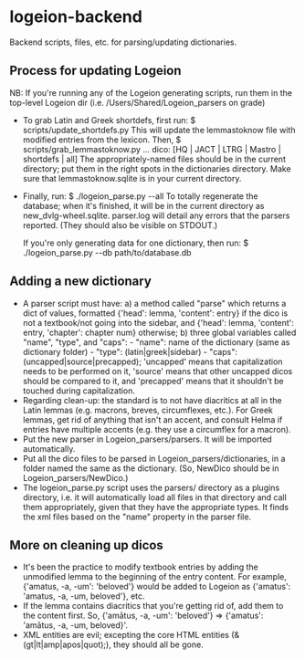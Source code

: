 logeion-backend
===============

Backend scripts, files, etc. for parsing/updating dictionaries.

Process for updating Logeion
----------------------------

NB: If you're running any of the Logeion generating scripts, run them in the top-level
    Logeion dir (i.e. /Users/Shared/Logeion_parsers on grade)

*   To grab Latin and Greek shortdefs, first run:
        $ scripts/update_shortdefs.py <lemmastoknow> <lexicon>
    This will update the lemmastoknow file with modified entries from the lexicon. Then,
        $ scripts/grab_lemmastoknow.py <dico> ...
          dico: [HQ | JACT | LTRG | Mastro | shortdefs | all]
    The appropriately-named files should be in the current directory; put them in the right
    spots in the dictionaries directory. Make sure that lemmastoknow.sqlite is in your
    current directory.
*   Finally, run:
        $ ./logeion_parse.py --all
    To totally regenerate the database; when it's finished, it will be in the current
    directory as new_dvlg-wheel.sqlite. parser.log will detail any errors that the
    parsers reported. (They should also be visible on STDOUT.)

    If you're only generating data for one dictionary, then run:
        $ ./logeion_parse.py <dico> --db path/to/database.db

Adding a new dictionary
-----------------------
*   A parser script must have: 
    a) a method called "parse" which returns a dict of values, formatted 
       {'head': lemma, 'content': entry} if the dico is not a textbook/not going into 
       the sidebar, and {'head': lemma, 'content': entry, 'chapter': chapter num} 
       otherwise;
    b) three global variables called "name", "type", and "caps":
        -   "name": name of the dictionary (same as dictionary folder)
        -   "type": (latin|greek|sidebar)
        -   "caps": (uncapped|source|precapped); 'uncapped' means that capitalization needs to 
            be performed on it, 'source' means that other uncapped dicos should
            be compared to it, and 'precapped' means that it shouldn't be touched during
            capitalization.
*   Regarding clean-up: the standard is to not have diacritics at all in the Latin 
    lemmas (e.g. macrons, breves, circumflexes, etc.).  For Greek lemmas, get rid of 
    anything that isn't an accent, and consult Helma if entries have multiple accents 
    (e.g. they use a circumflex for a macron).
*   Put the new parser in Logeion_parsers/parsers. It will be imported automatically.
*   Put all the dico files to be parsed in Logeion_parsers/dictionaries, in a folder 
    named the same as the dictionary. (So, NewDico should be in Logeion_parsers/NewDico.)
*   The logeion_parse.py script uses the parsers/ directory as a plugins directory, i.e.
    it will automatically load all files in that directory and call them appropriately,
    given that they have the appropriate types. It finds the xml files based on the
    "name" property in the parser file.

More on cleaning up dicos
-------------------------
*   It's been the practice to modify textbook entries by adding the unmodified lemma to the
    beginning of the entry content.  For example, {'amatus, -a, -um': 'beloved'} would be 
    added to Logeion as {'amatus': 'amatus, -a, -um, beloved'}, etc.
*   If the lemma contains diacritics that you're getting rid of, add them to the content
    first.  So, {'amātus, -a, -um': 'beloved'} => {'amatus': 'amātus, -a, -um, beloved}'.
*   XML entities are evil; excepting the core HTML entities (&(gt|lt|amp|apos|quot);), they should
    all be gone.
